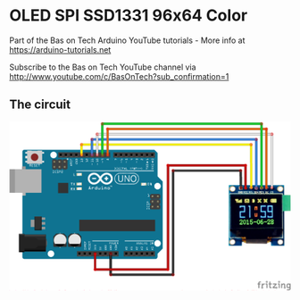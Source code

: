 # OLED SPI SSD1331 96x64 Color
Part of the Bas on Tech Arduino YouTube tutorials - More info at https://arduino-tutorials.net

Subscribe to the Bas on Tech YouTube channel via http://www.youtube.com/c/BasOnTech?sub_confirmation=1

## The circuit
![alt text](./E25-OLED-SPI-SSD1331-96x64-color.png "the circuit")